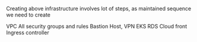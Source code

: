 
Creating above infrastructure involves lot of steps, as maintained sequence we need to create

VPC
All security groups and rules
Bastion Host, VPN
EKS
RDS
Cloud front
Ingress controller